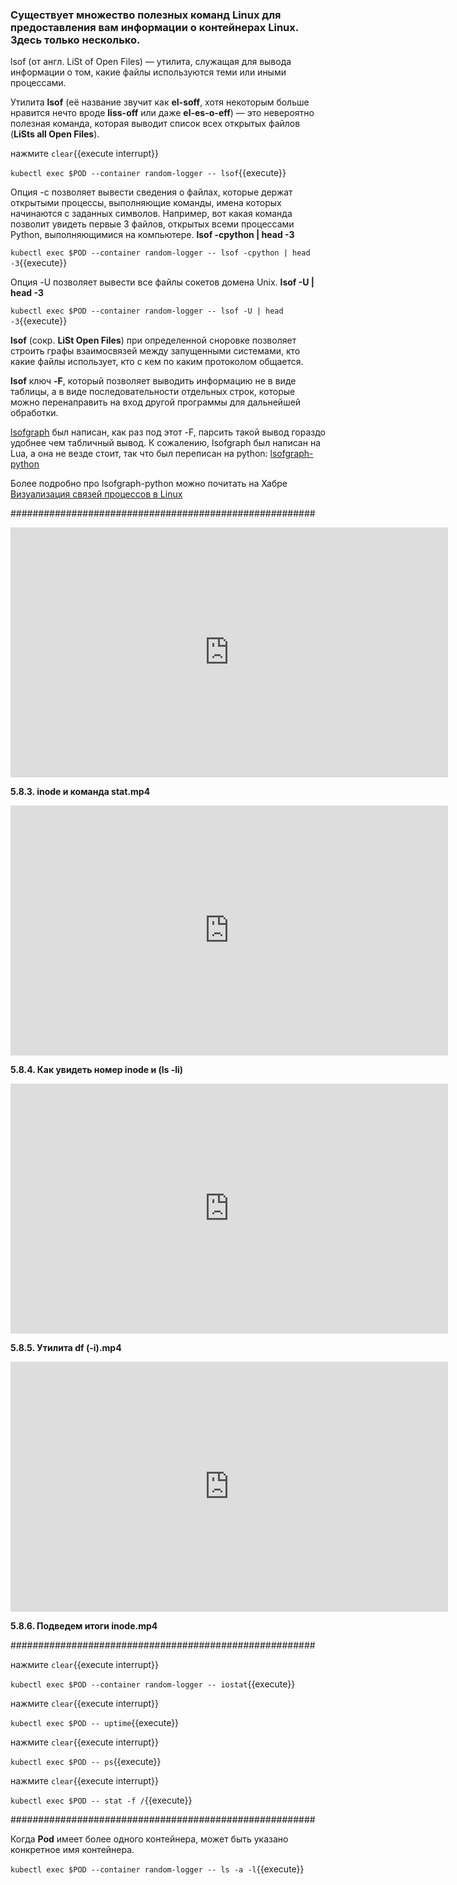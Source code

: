 
### Существует множество полезных команд **Linux** для предоставления вам информации о контейнерах **Linux**. Здесь только несколько.

lsof (от англ. LiSt of Open Files) — утилита, служащая для вывода информации о том, какие файлы используются теми или иными процессами.

Утилита **lsof** (её название звучит как **el-soff**, хотя некоторым больше нравится нечто вроде **liss-off** или даже **el-es-o-eff**) — это невероятно полезная команда, которая выводит список всех открытых файлов (**LiSts all Open Files**).

нажмите ```clear```{{execute interrupt}} 

`kubectl exec $POD --container random-logger -- lsof`{{execute}}

Опция -c позволяет вывести сведения о файлах, которые держат открытыми процессы, выполняющие команды, имена которых начинаются с заданных символов. Например, вот какая команда позволит увидеть первые 3 файлов, открытых всеми процессами Python, выполняющимися на компьютере. **lsof -cpython | head -3**

`kubectl exec $POD --container random-logger -- lsof -cpython | head -3`{{execute}}

Опция -U позволяет вывести все файлы сокетов домена Unix. **lsof -U | head -3**

`kubectl exec $POD --container random-logger -- lsof -U | head -3`{{execute}}

**lsof** (сокр. **LiSt Open Files**) при определенной сноровке позволяет строить графы взаимосвязей между запущенными системами, кто какие файлы использует, кто с кем по каким протоколом общается. 

**lsof** ключ **-F**, который позволяет выводить информацию не в виде таблицы, а в виде последовательности отдельных строк, которые можно перенаправить на вход другой программы для дальнейшей обработки.

[lsofgraph](https://github.com/zevv/lsofgraph) был написан, как раз под этот -F, парсить такой вывод гораздо удобнее чем табличный вывод. К сожалению, lsofgraph был написан на Lua, а она не везде стоит, так что был переписан на python: [lsofgraph-python](https://github.com/akme/lsofgraph-python)

Более подробно про lsofgraph-python можно почитать на Хабре [Визуализация связей процессов в Linux](https://habr.com/ru/post/353322/)

#######################################################

<iframe style="width: 700px;height: 400px;" src="https://www.youtube-nocookie.com/embed/K1gEh-tUC4E" frameborder="0" allow="accelerometer; autoplay; encrypted-media; gyroscope; picture-in-picture" allowfullscreen></iframe>

**5.8.3. inode и команда stat.mp4**

<iframe style="width: 700px;height: 400px;" src="https://www.youtube-nocookie.com/embed/Ceb2B3ZRHrs" frameborder="0" allow="accelerometer; autoplay; encrypted-media; gyroscope; picture-in-picture" allowfullscreen></iframe>

**5.8.4. Как увидеть номер inode и (ls  -li)**

<iframe style="width: 700px;height: 400px;" src="https://www.youtube-nocookie.com/embed/TPL4Zl7Fjv4" frameborder="0" allow="accelerometer; autoplay; encrypted-media; gyroscope; picture-in-picture" allowfullscreen></iframe>

**5.8.5. Утилита df (-i).mp4**

<iframe style="width: 700px;height: 400px;" src="https://www.youtube-nocookie.com/embed/Y8j_TWOHPqg" frameborder="0" allow="accelerometer; autoplay; encrypted-media; gyroscope; picture-in-picture" allowfullscreen></iframe>

**5.8.6. Подведем итоги inode.mp4**

#######################################################

нажмите ```clear```{{execute interrupt}} 

`kubectl exec $POD --container random-logger -- iostat`{{execute}}

нажмите ```clear```{{execute interrupt}} 

`kubectl exec $POD -- uptime`{{execute}}

нажмите ```clear```{{execute interrupt}} 

`kubectl exec $POD -- ps`{{execute}}

нажмите ```clear```{{execute interrupt}} 

`kubectl exec $POD -- stat -f /`{{execute}}

#######################################################


Когда **Pod** имеет более одного контейнера, может быть указано конкретное имя контейнера.

`kubectl exec $POD --container random-logger -- ls -a -l`{{execute}}
